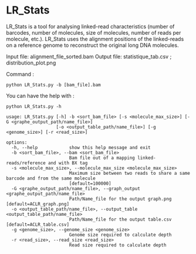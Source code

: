 # LR_Stats

LR_Stats is a tool for analysing linked-read characteristics (number of barcodes, number of molecules, size of molecules, number of reads per molecule, etc.). LR_Stats uses the alignment positions of the linked-reads on a reference genome to reconstruct the original long DNA molecules. 

Input file: alignment_file_sorted.bam
Output file: statistique_tab.csv ; distribution_plot.png

Command : 
```
python LR_Stats.py -b [bam_file].bam 
```

You can have the help with :

```
python LR_Stats.py -h
```

```
usage: LR_Stats.py [-h] -b <sort_bam_file> [-s <molecule_max_size>] [-G <graphe_output_path/name_file>]
                   [-o <output_table_path/name_file>] [-g <genome_size>] [-r <read_size>]

options:
  -h, --help            show this help message and exit
  -b <sort_bam_file>, --bam <sort_bam_file>
                        Bam file out of a mapping linked-reads/reference and with BX tag
  -s <molecule_max_size>, --molecule_max_size <molecule_max_size>
                        Maximum size between two reads to share a same barcode and from the same molecule
                        [default=100000]
  -G <graphe_output_path/name_file>, --graph_output <graphe_output_path/name_file>
                        Path/Name_file for the output graph.png [default=ACLR_graph.png]
  -o <output_table_path/name_file>, --output_table <output_table_path/name_file>
                        Path/Name_file for the output table.csv [default=ACLR_table.csv]
  -g <genome_size>, --genome_size <genome_size>
                        Genome size required to calculate depth
  -r <read_size>, --read_size <read_size>
                        Read size required to calculate depth

```
